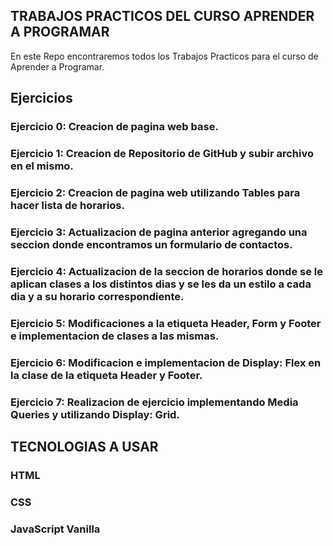 ## TRABAJOS PRACTICOS DEL CURSO APRENDER A PROGRAMAR

En este Repo encontraremos todos los Trabajos Practicos para el curso de Aprender a Programar.

## Ejercicios

### Ejercicio 0: Creacion de pagina web base.
### Ejercicio 1: Creacion de Repositorio de GitHub y subir archivo en el mismo.
### Ejercicio 2: Creacion de pagina web utilizando Tables para hacer lista de horarios.
### Ejercicio 3: Actualizacion de pagina anterior agregando una seccion donde encontramos un formulario de contactos.
### Ejercicio 4: Actualizacion de la seccion de horarios donde se le aplican clases a los distintos dias y se les da un estilo a cada dia y a su horario correspondiente.
### Ejercicio 5: Modificaciones a la etiqueta Header, Form y Footer e implementacion de clases a las mismas.
### Ejercicio 6: Modificacion e implementacion de Display: Flex en la clase de la etiqueta Header y Footer.
### Ejercicio 7: Realizacion de ejercicio implementando Media Queries y utilizando Display: Grid.

## TECNOLOGIAS A USAR
### HTML
### CSS
### JavaScript Vanilla
